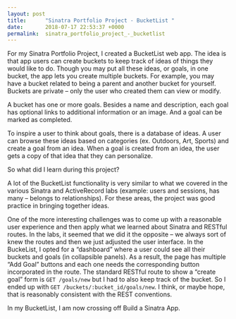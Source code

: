 ```yaml
---
layout: post
title:      "Sinatra Portfolio Project - BucketList "
date:       2018-07-17 22:53:37 +0000
permalink:  sinatra_portfolio_project_-_bucketlist
---
```



For my Sinatra Portfolio Project, I created a BucketList web app.  The idea is that app users can create buckets to keep track of ideas of things they would like to do.   Though you may put all these ideas, or goals, in one bucket, the app lets you create multiple buckets.   For example, you may have a bucket related to being a parent and another bucket for yourself.   Buckets are private – only the user who created them can view or modify.

A bucket has one or more goals.  Besides a name and description, each goal has optional links to additional information or an image.  And a goal can be marked as completed.

To inspire a user to think about goals, there is a database of ideas.   A user can browse these ideas based on categories (ex. Outdoors, Art, Sports) and create a goal from an idea.  When a goal is created from an idea, the user gets a copy of that idea that they can personalize.

So what did I learn during this project?   

A lot of the BucketList functionality is very similar to what we covered in the various Sinatra and ActiveRecord labs (example: users and sessions, has many – belongs to relationships).  For these areas, the project was good practice in bringing together ideas.   

One of the more interesting challenges was to come up with a reasonable user experience and then apply what we learned about Sinatra and RESTful routes.  In the labs, it seemed that we did it the opposite – we always sort of knew the routes and then we just adjusted the user interface.   In the BuckeList, I opted for a “dashboard” where a user could see all their buckets and goals (in collapsible panels).   As a result, the page has multiple “Add Goal” buttons and each one needs the corresponding button incorporated in the route.  The standard RESTful route to show a “create goal” form is `GET /goals/new` but I had to also keep track of the bucket.  So I ended up with `GET /buckets/:bucket_id/goals/new`.     I think, or maybe hope, that is reasonably consistent with the REST conventions.

In my BucketList, I am now crossing off Build a Sinatra App.

